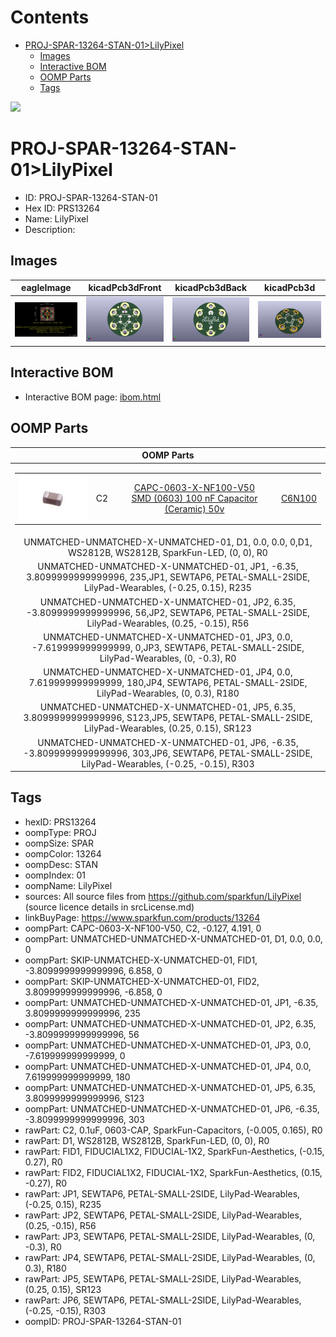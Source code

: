 



Contents
========

* [PROJ-SPAR-13264-STAN-01>LilyPixel](#proj-spar-13264-stan-01lilypixel)
	* [Images](#images)
	* [Interactive BOM](#interactive-bom)
	* [OOMP Parts](#oomp-parts)
	* [Tags](#tags)
  
![][im]
# PROJ-SPAR-13264-STAN-01>LilyPixel

- ID: PROJ-SPAR-13264-STAN-01
- Hex ID: PRS13264
- Name: LilyPixel
- Description: 

## Images
  
  

|eagleImage|kicadPcb3dFront|kicadPcb3dBack|kicadPcb3d|
| :---: | :---: | :---: | :---: |
|[![eagleImage](eagleImage_140.png)](eagleImage_600.png)|[![kicadPcb3dFront](kicadPcb3dFront_140.png)](kicadPcb3dFront_600.png)|[![kicadPcb3dBack](kicadPcb3dBack_140.png)](kicadPcb3dBack_600.png)|[![kicadPcb3d](kicadPcb3d_140.png)](kicadPcb3d_600.png)|

## Interactive BOM

- Interactive BOM page: [ibom.html](kicad/bom/ibom.html)

## OOMP Parts
  

|OOMP Parts|
| :---: |
|<table><tr><td>![CAPC-0603-X-NF100-V50](https://raw.githubusercontent.com/oomlout/oomlout_OOMP_parts/main/CAPC-0603-X-NF100-V50/image_140.jpg)</td><td> C2</td><td>[CAPC-0603-X-NF100-V50<br>SMD (0603) 100 nF Capacitor (Ceramic) 50v](https://github.com/oomlout/oomlout_OOMP_parts/tree/main/CAPC-0603-X-NF100-V50/)</td><td>[C6N100](https://github.com/oomlout/oomlout_OOMP_parts/tree/main/CAPC-0603-X-NF100-V50/)</td></tr></table>|
|UNMATCHED-UNMATCHED-X-UNMATCHED-01, D1, 0.0, 0.0, 0,D1, WS2812B, WS2812B, SparkFun-LED, (0, 0), R0|
|UNMATCHED-UNMATCHED-X-UNMATCHED-01, JP1, -6.35, 3.8099999999999996, 235,JP1, SEWTAP6, PETAL-SMALL-2SIDE, LilyPad-Wearables, (-0.25, 0.15), R235|
|UNMATCHED-UNMATCHED-X-UNMATCHED-01, JP2, 6.35, -3.8099999999999996, 56,JP2, SEWTAP6, PETAL-SMALL-2SIDE, LilyPad-Wearables, (0.25, -0.15), R56|
|UNMATCHED-UNMATCHED-X-UNMATCHED-01, JP3, 0.0, -7.619999999999999, 0,JP3, SEWTAP6, PETAL-SMALL-2SIDE, LilyPad-Wearables, (0, -0.3), R0|
|UNMATCHED-UNMATCHED-X-UNMATCHED-01, JP4, 0.0, 7.619999999999999, 180,JP4, SEWTAP6, PETAL-SMALL-2SIDE, LilyPad-Wearables, (0, 0.3), R180|
|UNMATCHED-UNMATCHED-X-UNMATCHED-01, JP5, 6.35, 3.8099999999999996, S123,JP5, SEWTAP6, PETAL-SMALL-2SIDE, LilyPad-Wearables, (0.25, 0.15), SR123|
|UNMATCHED-UNMATCHED-X-UNMATCHED-01, JP6, -6.35, -3.8099999999999996, 303,JP6, SEWTAP6, PETAL-SMALL-2SIDE, LilyPad-Wearables, (-0.25, -0.15), R303|

## Tags

- hexID: PRS13264
- oompType: PROJ
- oompSize: SPAR
- oompColor: 13264
- oompDesc: STAN
- oompIndex: 01
- oompName: LilyPixel
- sources: All source files from https://github.com/sparkfun/LilyPixel (source licence details in srcLicense.md)
- linkBuyPage: https://www.sparkfun.com/products/13264
- oompPart: CAPC-0603-X-NF100-V50, C2, -0.127, 4.191, 0
- oompPart: UNMATCHED-UNMATCHED-X-UNMATCHED-01, D1, 0.0, 0.0, 0
- oompPart: SKIP-UNMATCHED-X-UNMATCHED-01, FID1, -3.8099999999999996, 6.858, 0
- oompPart: SKIP-UNMATCHED-X-UNMATCHED-01, FID2, 3.8099999999999996, -6.858, 0
- oompPart: UNMATCHED-UNMATCHED-X-UNMATCHED-01, JP1, -6.35, 3.8099999999999996, 235
- oompPart: UNMATCHED-UNMATCHED-X-UNMATCHED-01, JP2, 6.35, -3.8099999999999996, 56
- oompPart: UNMATCHED-UNMATCHED-X-UNMATCHED-01, JP3, 0.0, -7.619999999999999, 0
- oompPart: UNMATCHED-UNMATCHED-X-UNMATCHED-01, JP4, 0.0, 7.619999999999999, 180
- oompPart: UNMATCHED-UNMATCHED-X-UNMATCHED-01, JP5, 6.35, 3.8099999999999996, S123
- oompPart: UNMATCHED-UNMATCHED-X-UNMATCHED-01, JP6, -6.35, -3.8099999999999996, 303
- rawPart: C2, 0.1uF, 0603-CAP, SparkFun-Capacitors, (-0.005, 0.165), R0
- rawPart: D1, WS2812B, WS2812B, SparkFun-LED, (0, 0), R0
- rawPart: FID1, FIDUCIAL1X2, FIDUCIAL-1X2, SparkFun-Aesthetics, (-0.15, 0.27), R0
- rawPart: FID2, FIDUCIAL1X2, FIDUCIAL-1X2, SparkFun-Aesthetics, (0.15, -0.27), R0
- rawPart: JP1, SEWTAP6, PETAL-SMALL-2SIDE, LilyPad-Wearables, (-0.25, 0.15), R235
- rawPart: JP2, SEWTAP6, PETAL-SMALL-2SIDE, LilyPad-Wearables, (0.25, -0.15), R56
- rawPart: JP3, SEWTAP6, PETAL-SMALL-2SIDE, LilyPad-Wearables, (0, -0.3), R0
- rawPart: JP4, SEWTAP6, PETAL-SMALL-2SIDE, LilyPad-Wearables, (0, 0.3), R180
- rawPart: JP5, SEWTAP6, PETAL-SMALL-2SIDE, LilyPad-Wearables, (0.25, 0.15), SR123
- rawPart: JP6, SEWTAP6, PETAL-SMALL-2SIDE, LilyPad-Wearables, (-0.25, -0.15), R303
- oompID: PROJ-SPAR-13264-STAN-01



[im]: kicadPcb3d_450.png

